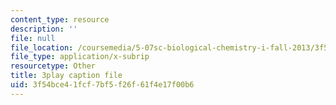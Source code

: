 ```yaml
---
content_type: resource
description: ''
file: null
file_location: /coursemedia/5-07sc-biological-chemistry-i-fall-2013/3f54bce41fcf7bf5f26f61f4e17f00b6_w1JYnijqT6A.srt
file_type: application/x-subrip
resourcetype: Other
title: 3play caption file
uid: 3f54bce4-1fcf-7bf5-f26f-61f4e17f00b6
---
```

